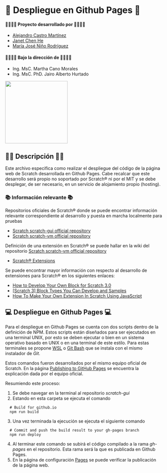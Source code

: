 # 👋 Despliegue en Github Pages 👋

#### 👨‍💻👩‍💻 Proyecto desarrollado por 👨‍💻👩‍💻
* [Alejandro Castro Martínez](https://github.com/kstro96)
* [Janet Chen He](https://github.com/XingYi98)
* [María José Niño Rodríguez](https://github.com/mjninor99)
#### 👨‍🏫👩‍🏫 Bajo la dirección de 👨‍🏫👩‍🏫 
* Ing. MsC. Martha Cano Morales
* Ing. MsC. PhD. Jairo Alberto Hurtado

<img src="https://github.com/Hardware-For-Education/.github-private/blob/main/profile/images/scratch4education-small.png" width="200" />

## 🙋‍♀️ Descripción 🙋‍♀️

Este archivo especifica como realizar el despliegue del código de la página web de Scratch desarrollada en Github Pages. Cabe recalcar que este desarrollo será propio no soportado por Scratch® ni por el MIT y se debe desplegar, de ser necesario, en un servicio de alojamiento propio (hosting).

### 📚 Información relevante 📚

Repositorios oficiales de Scratch® donde se puede encontrar información relevante correspondiente al desarrollo y puesta en marcha localmente para pruebas
* [Scratch scratch-gui official repository](https://github.com/LLK/scratch-gui)
* [Scratch scratch-vm official repository](https://github.com/LLK/scratch-vm)

Definición de una extensión en Scratch® se puede hallar en la wiki del repositorio [Scratch scratch-vm official repository](https://github.com/LLK/scratch-vm)

* [Scratch® Extensions](https://github.com/LLK/scratch-vm/blob/develop/docs/extensions.md)

Se puede encontrar mayor información con respecto al desarrollo de extensiones para Scratch® en los siguientes enlaces: 

* [How to Develop Your Own Block for Scratch 3.0](https://medium.com/@hiroyuki.osaki/how-to-develop-your-own-block-for-scratch-3-0-1b5892026421)
* [[Scratch 3] Block Types You Can Develop and Samples](https://medium.com/@hiroyuki.osaki/scratch-3-block-types-you-can-develop-and-samples-191b0d769b91)
* [How To Make Your Own Extension In Scratch Using JavaScript](https://brightchamps.com/blog/make-scratch-extension-using-javascript/)

## 💻 Despliegue en Github Pages 💻

Para el despliegue en Github Pages se cuenta con dos scripts dentro de la definición de NPM. Estos scripts están diseñados para ser ejecutados en una terminal UNIX, por esto se deben ejecutar o bien en un sistema operativo basado en UNIX o en una terminal de este estilo. Para estas terminales se propone [WSL](https://docs.microsoft.com/en-us/windows/wsl/install) o [Git Bash](https://git-scm.com/downloads) que se instala con el mismo instalador de _Git_.

Estos comandos fueron desarrollados por el mismo equipo oficial de Scratch. En la página [Publishing to GitHub Pages](https://github.com/LLK/scratch-gui/wiki/Publishing-to-GitHub-Pages) se encuentra la explicación dada por el equipo oficial. 

Resumiendo este proceso:
1. Se debe navegar en la terminal al repositorio _scratch-gui_ 
2. Estando en esta carpeta se ejecuta el comando 

```console
  # Build for github.io
  npm run build
```

3. Una vez terminada la ejecución se ejecuta el siguiente comando 

```console
  # Commit and push the build result to your gh-pages branch
  npm run deploy
```

4. Al terminar este comando se subirá el código compilado a la rama _gh-pages_ en el repositorio. Esta rama será la que es publicada en Github Pages. 
5. En la página de configuración [Pages](https://github.com/Hardware-For-Education/Scratch_For_Education/settings/pages) se puede verificar la publicación de la página web. 
